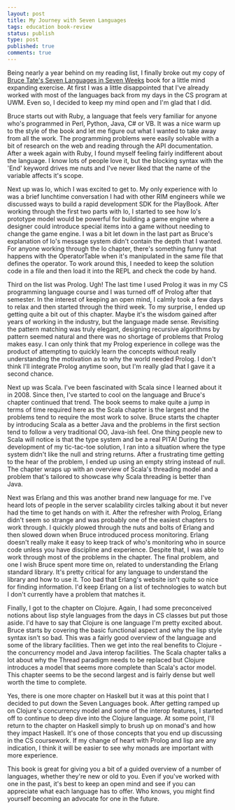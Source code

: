 ```yaml
---
layout: post
title: My Journey with Seven Languages
tags: education book-review
status: publish
type: post
published: true
comments: true
---
```

Being nearly a year behind on my reading list, I finally broke out my copy of 
[Bruce Tate\'s Seven Languages in Seven Weeks][seven-lang-book] book for a little 
mind expanding exercise. At first I was a little disappointed that I\'ve already 
worked with most of the languages back from my days in the CS program at UWM. Even 
so, I decided to keep my mind open and I\'m glad that I did.

<!--EndExcerpt-->

Bruce starts out with Ruby, a language that feels very familiar for anyone who\'s 
programmed in Perl, Python, Java, C# or VB. It was a nice warm up to the style of 
the book and let me figure out what I wanted to take away from all the work. The 
programming problems were easily solvable with a bit of research on the web and 
reading through the API documentation. After a week again with Ruby, I found myself 
feeling fairly indifferent about the language. I know lots of people love it, but 
the blocking syntax with the 'End' keyword drives me nuts and I\'ve never liked that 
the name of the variable affects it\'s scope.

Next up was Io, which I was excited to get to. My only experience with Io was a brief 
lunchtime conversation I had with other RIM engineers while we discussed ways to build 
a rapid development SDK for the PlayBook. After working through the first two parts 
with Io, I started to see how Io\'s prototype model would be powerful for building a game 
engine where a designer could introduce special items into a game without needing to 
change the game engine. I was a bit let down in the last part as Bruce\'s explanation of 
Io\'s message system didn\'t contain the depth that I wanted. For anyone working through 
the Io chapter, there\'s something funny that happens with the OperatorTable when it\'s 
manipulated in the same file that defines the operator. To work around this, I needed to 
keep the solution code in a file and then load it into the REPL and check the code by hand.

Third on the list was Prolog. Ugh! The last time I used Prolog it was in my CS programming 
language course and I was turned off of Prolog after that semester. In the interest of 
keeping an open mind, I calmly took a few days to relax and then started through the third 
week. To my surprise, I ended up getting quite a bit out of this chapter. Maybe it\'s the 
wisdom gained after years of working in the industry, but the language made sense. Revisiting 
the pattern matching was truly elegant, designing recursive algorithms by pattern seemed 
natural and there was no shortage of problems that Prolog makes easy. I can only think that 
my Prolog experience in college was the product of attempting to quickly learn the concepts 
without really understanding the motivation as to why the world needed Prolog. I don\'t think 
I\'ll integrate Prolog anytime soon, but I\'m really glad that I gave it a second chance.

Next up was Scala. I\'ve been fascinated with Scala since I learned about it in 2008. Since 
then, I\'ve started to cool on the language and Bruce\'s chapter continued that trend. The book 
seems to make quite a jump in terms of time required here as the Scala chapter is the largest 
and the problems tend to require the most work to solve. Bruce starts the chapter by introducing 
Scala as a better Java and the problems in the first section tend to follow a very traditional 
OO, Java-ish feel. One thing people new to Scala will notice is that the type system and be a 
real PITA! During the development of my tic-tac-toe solution, I ran into a situation where the 
type system didn\'t like the null and string returns. After a frustrating time getting to the hear 
of the problem, I ended up using an empty string instead of null. The chapter wraps up with an 
overview of Scala\'s threading model and a problem that\'s tailored to showcase why Scala threading 
is better than Java.

Next was Erlang and this was another brand new language for me. I\'ve heard lots of people in the 
server scalability circles talking about it but never had the time to get hands on with it. After 
the refresher with Prolog, Erlang didn\'t seem so strange and was probably one of the easiest 
chapters to work through. I quickly plowed through the nuts and bolts of Erlang and then slowed 
down when Bruce introduced process monitoring. Erlang doesn\'t really make it easy to keep track 
of who\'s monitoring who in source code unless you have discipline and experience. Despite that, 
I was able to work through most of the problems in the chapter. The final problem, and one I wish 
Bruce spent more time on, related to understanding the Erlang standard library. It\'s pretty 
critical for any language to understand the library and how to use it. Too bad that Erlang\'s 
website isn\'t quite so nice for finding information. I\'d keep Erlang on a list of technologies 
to watch but I don\'t currently have a problem that matches it.

Finally, I got to the chapter on Clojure. Again, I had some preconceived notions about lisp style 
languages from the days in CS classes but put those aside. I\'d have to say that Clojure is one 
language I\'m pretty excited about. Bruce starts by covering the basic functional aspect and why 
the lisp style syntax isn\'t so bad. This was a fairly good overview of the language and some of 
the library facilities. Then we get into the real benefits to Clojure - the concurrency model and 
Java interop facilities. The Scala chapter talks a lot about why the Thread paradigm needs to be 
replaced but Clojure introduces a model that seems more complete than Scala\'s actor model. This 
chapter seems to be the second largest and is fairly dense but well worth the time to complete.

Yes, there is one more chapter on Haskell but it was at this point that I decided to put down the 
Seven Languages book. After getting ramped up on Clojure\'s concurrency model and some of the 
interop features, I started off to continue to deep dive into the Clojure language. At some point, 
I\'ll return to the chapter on Haskell simply to brush up on monad\'s and how they impact Haskell. 
It\'s one of those concepts that you end up discussing in the CS coursework. If my change of heart 
with Prolog and lisp are any indication, I think it will be easier to see why monads are important 
with more experience. 

This book is great for giving you a bit of a guided overview of a number of languages, whether 
they\'re new or old to you. Even if you\'ve worked with one in the past, it\'s best to keep an open 
mind and see if you can appreciate what each language has to offer. Who knows, you might find 
yourself becoming an advocate for one in the future.

[seven-lang-book]: http://www.amazon.com/Seven-Languages-Weeks-Programming-Programmers/dp/193435659X/ref=sr_1_1?ie=UTF8&qid=1348097921&sr=8-1&keywords=seven+languages+in+seven+weeks
